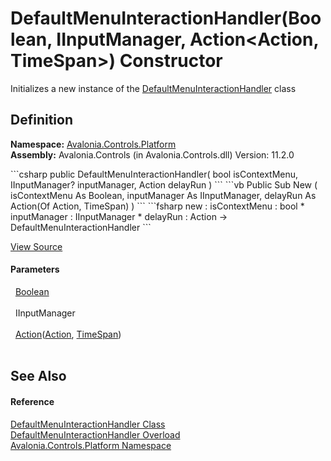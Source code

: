 # DefaultMenuInteractionHandler(Boolean, IInputManager, Action&lt;Action, TimeSpan&gt;) Constructor


Initializes a new instance of the <a href="T_Avalonia_Controls_Platform_DefaultMenuInteractionHandler">DefaultMenuInteractionHandler</a> class



## Definition
**Namespace:** <a href="N_Avalonia_Controls_Platform">Avalonia.Controls.Platform</a>  
**Assembly:** Avalonia.Controls (in Avalonia.Controls.dll) Version: 11.2.0

<Tabs groupId="api-code-preview">
<TabItem value="csharp" label="C#">
```csharp
public DefaultMenuInteractionHandler(
	bool isContextMenu,
	IInputManager? inputManager,
	Action<Action, TimeSpan> delayRun
)
```
</TabItem>
<TabItem value="vb" label="VB">
```vb
Public Sub New ( 
	isContextMenu As Boolean,
	inputManager As IInputManager,
	delayRun As Action(Of Action, TimeSpan)
)
```
</TabItem>
<TabItem value="fsharp" label="F#">
```fsharp
new : 
        isContextMenu : bool * 
        inputManager : IInputManager * 
        delayRun : Action<Action, TimeSpan> -> DefaultMenuInteractionHandler
```
</TabItem>
</Tabs>



<a href="https://github.com/AvaloniaUI/Avalonia/tree/master/src/Avalonia.Controls/Platform/DefaultMenuInteractionHandler.cs#L32" title="View the source code">View Source</a>



#### Parameters
<dl><dt>  <a href="https://learn.microsoft.com/dotnet/api/system.boolean" target="_blank" rel="noopener noreferrer">Boolean</a></dt><dd> </dd><dt>  IInputManager</dt><dd> </dd><dt>  <a href="https://learn.microsoft.com/dotnet/api/system.action-2" target="_blank" rel="noopener noreferrer">Action</a>(<a href="https://learn.microsoft.com/dotnet/api/system.action" target="_blank" rel="noopener noreferrer">Action</a>, <a href="https://learn.microsoft.com/dotnet/api/system.timespan" target="_blank" rel="noopener noreferrer">TimeSpan</a>)</dt><dd> </dd></dl>

## See Also


#### Reference
<a href="T_Avalonia_Controls_Platform_DefaultMenuInteractionHandler">DefaultMenuInteractionHandler Class</a>  
<a href="Overload_Avalonia_Controls_Platform_DefaultMenuInteractionHandler__ctor">DefaultMenuInteractionHandler Overload</a>  
<a href="N_Avalonia_Controls_Platform">Avalonia.Controls.Platform Namespace</a>  


